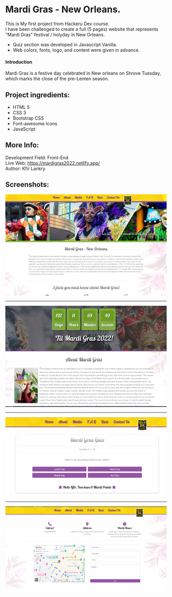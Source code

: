 # Mardi Gras - New Orleans.
This is My first project from Hackeru Dev course.  
I have been challenged to create a full (5 pages) website that represents "Mardi Gras" festival / holyday in New Orleans.  

- Quiz section was developed in Javascript Vanilla.  
- Web colors, fonts, logo, and content were given in advance.  

#### Introduction
Mardi Gras is a festive day celebrated in New orleans on Shrove Tuesday, which marks the close of the pre-Lenten season.

## Project ingredients:
* HTML 5  
* CSS 3  
* Bootstrap CSS  
* Font-awesome Icons  
* JavaScript 

## More Info:
Development Field: Front-End  
Live Web: https://mardigras2022.netlify.app/  
Author: Kfir Lankry

## Screenshots:
![alt text](https://github.com/KfirLankry/Mardi-Gras/blob/master/images/screenshot_1.jpg?raw=true) 
***
![alt text](https://github.com/KfirLankry/Mardi-Gras/blob/master/images/screenshot_2.jpg?raw=true)  
***
![alt text](https://github.com/KfirLankry/Mardi-Gras/blob/master/images/screenshot__3.jpg?raw=true)
***
![alt text](https://github.com/KfirLankry/Mardi-Gras/blob/master/images/screenshot__4.jpg?raw=true)
